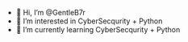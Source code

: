 - 👋 Hi, I’m @GentleB7r
- 👀 I’m interested in CyberSecqurity + Python
- 🌱 I’m currently learning CyberSecqurity + Python
